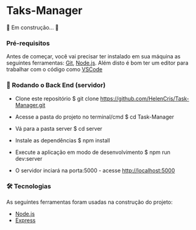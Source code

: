 # Taks-Manager
🚧  Em construção...  🚧

### Pré-requisitos

Antes de começar, você vai precisar ter instalado em sua máquina as seguintes ferramentas:
[Git](https://git-scm.com), [Node.js](https://nodejs.org/en/). 
Além disto é bom ter um editor para trabalhar com o código como [VSCode](https://code.visualstudio.com/)

### 🎲 Rodando o Back End (servidor)
- Clone este repositório
$ git clone <https://github.com/HelenCris/Task-Manager.git>

- Acesse a pasta do projeto no terminal/cmd
$ cd Task-Manager

- Vá para a pasta server
$ cd server

- Instale as dependências
$ npm install

- Execute a aplicação em modo de desenvolvimento
$ npm run dev:server

- O servidor inciará na porta:5000 - acesse <http://localhost:5000>

### 🛠 Tecnologias

As seguintes ferramentas foram usadas na construção do projeto:

- [Node.js](https://nodejs.org/en/)
- [Express](https://expressjs.com/)

